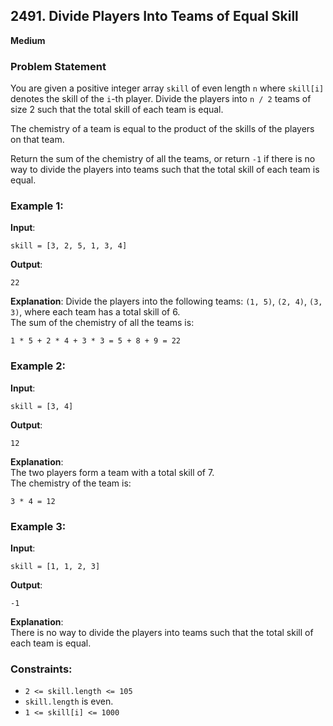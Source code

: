 ## 2491. Divide Players Into Teams of Equal Skill

**Medium**

### Problem Statement
You are given a positive integer array `skill` of even length `n` where `skill[i]` denotes the skill of the `i`-th player. Divide the players into `n / 2` teams of size 2 such that the total skill of each team is equal.

The chemistry of a team is equal to the product of the skills of the players on that team.

Return the sum of the chemistry of all the teams, or return `-1` if there is no way to divide the players into teams such that the total skill of each team is equal.

### Example 1:

**Input**: 
```
skill = [3, 2, 5, 1, 3, 4]
```
**Output**: 
```
22
```

**Explanation**: 
Divide the players into the following teams: `(1, 5)`, `(2, 4)`, `(3, 3)`, where each team has a total skill of 6.  
The sum of the chemistry of all the teams is:  
```
1 * 5 + 2 * 4 + 3 * 3 = 5 + 8 + 9 = 22
```

### Example 2:

**Input**: 
```
skill = [3, 4]
```
**Output**: 
```
12
```

**Explanation**:  
The two players form a team with a total skill of 7.  
The chemistry of the team is:  
```
3 * 4 = 12
```

### Example 3:

**Input**: 
```
skill = [1, 1, 2, 3]
```
**Output**: 
```
-1
```

**Explanation**:  
There is no way to divide the players into teams such that the total skill of each team is equal.

### Constraints:
- `2 <= skill.length <= 105`
- `skill.length` is even.
- `1 <= skill[i] <= 1000`